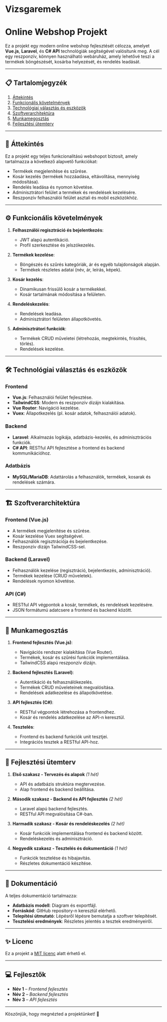 # Vizsgaremek
# Online Webshop Projekt

Ez a projekt egy modern online webshop fejlesztését célozza, amelyet **Vue.js**, **Laravel**, és **C# API** technológiák segítségével valósítunk meg. A cél egy reszponzív, könnyen használható webáruház, amely lehetővé teszi a termékek böngészését, kosárba helyezését, és rendelés leadását.

---

## 📋 Tartalomjegyzék

1. [Áttekintés](#áttekintés)
2. [Funkcionális követelmények](#funkcionális-követelmények)
3. [Technológiai választás és eszközök](#technológiai-választás-és-eszközök)
4. [Szoftverarchitektúra](#szoftverarchitektúra)
5. [Munkamegosztás](#munkamegosztás)
6. [Fejlesztési ütemterv](#fejlesztési-ütemterv)

---

## 🌟 Áttekintés

Ez a projekt egy teljes funkcionalitású webshopot biztosít, amely tartalmazza a következő alapvető funkciókat:
- Termékek megjelenítése és szűrése.
- Kosár kezelés (termékek hozzáadása, eltávolítása, mennyiség módosítása).
- Rendelés leadása és nyomon követése.
- Adminisztrátori felület a termékek és rendelések kezelésére.
- Reszponzív felhasználói felület asztali és mobil eszközökhöz.

---

## ⚙️ Funkcionális követelmények

1. **Felhasználói regisztráció és bejelentkezés**:
   - JWT alapú autentikáció.
   - Profil szerkesztése és jelszókezelés.

2. **Termékek kezelése**:
   - Böngészés és szűrés kategóriák, ár és egyéb tulajdonságok alapján.
   - Termékek részletes adatai (név, ár, leírás, képek).

3. **Kosár kezelés**:
   - Dinamikusan frissülő kosár a termékekkel.
   - Kosár tartalmának módosítása a felületen.

4. **Rendeléskezelés**:
   - Rendelések leadása.
   - Adminisztrátori felületen állapotkövetés.

5. **Adminisztrátori funkciók**:
   - Termékek CRUD műveletei (létrehozás, megtekintés, frissítés, törlés).
   - Rendelések kezelése.

---

## 🛠️ Technológiai választás és eszközök

### **Frontend**
- **Vue.js**: Felhasználói felület fejlesztése.
- **TailwindCSS**: Modern és reszponzív dizájn kialakítása.
- **Vue Router**: Navigáció kezelése.
- **Vuex**: Állapotkezelés (pl. kosár adatok, felhasználói adatok).

### **Backend**
- **Laravel**: Alkalmazás logikája, adatbázis-kezelés, és adminisztrációs funkciók.
- **C# API**: RESTful API fejlesztése a frontend és backend kommunikációhoz.

### **Adatbázis**
- **MySQL/MariaDB**: Adattárolás a felhasználók, termékek, kosarak és rendelések számára.

---

## 🏗️ Szoftverarchitektúra

### **Frontend (Vue.js)**
- A termékek megjelenítése és szűrése.
- Kosár kezelése Vuex segítségével.
- Felhasználók regisztrációja és bejelentkezése.
- Reszponzív dizájn TailwindCSS-sel.

### **Backend (Laravel)**
- Felhasználók kezelése (regisztráció, bejelentkezés, adminisztráció).
- Termékek kezelése (CRUD műveletek).
- Rendelések nyomon követése.

### **API (C#)**
- RESTful API végpontok a kosár, termékek, és rendelések kezelésére.
- JSON formátumú adatcsere a frontend és backend között.

---

## 👥 Munkamegosztás

1. **Frontend fejlesztés (Vue.js)**:
   - Navigációs rendszer kialakítása (Vue Router).
   - Termékek, kosár és szűrési funkciók implementálása.
   - TailwindCSS alapú reszponzív dizájn.

2. **Backend fejlesztés (Laravel)**:
   - Autentikáció és felhasználókezelés.
   - Termékek CRUD műveleteinek megvalósítása.
   - Rendelések adatkezelése és állapotkövetése.

3. **API fejlesztés (C#)**:
   - RESTful végpontok létrehozása a frontendhez.
   - Kosár és rendelés adatkezelése az API-n keresztül.

4. **Tesztelés**:
   - Frontend és backend funkciók unit tesztjei.
   - Integrációs tesztek a RESTful API-hoz.

---

## 📅 Fejlesztési ütemterv

1. **Első szakasz - Tervezés és alapok** *(1 hét)*
   - API és adatbázis struktúra megtervezése.
   - Alap frontend és backend beállítása.

2. **Második szakasz - Backend és API fejlesztés** *(2 hét)*
   - Laravel alapú backend fejlesztés.
   - RESTful API megvalósítása C#-ban.

3. **Harmadik szakasz - Kosár és rendeléskezelés** *(2 hét)*
   - Kosár funkciók implementálása frontend és backend között.
   - Rendeléskezelés és adminisztráció.

4. **Negyedik szakasz - Tesztelés és dokumentáció** *(1 hét)*
   - Funkciók tesztelése és hibajavítás.
   - Részletes dokumentáció készítése.

---

## 📄 Dokumentáció

A teljes dokumentáció tartalmazza:
- **Adatbázis modell**: Diagram és exportfájl.
- **Forráskód**: GitHub repository-n keresztül elérhető.
- **Telepítési útmutató**: Lépésről lépésre bemutatja a szoftver telepítését.
- **Tesztelési eredmények**: Részletes jelentés a tesztek eredményeiről.

---

## ✨ Licenc

Ez a projekt a [MIT licenc](LICENSE) alatt érhető el.

---

## 💻 Fejlesztők

- **Név 1** – *Frontend fejlesztés*
- **Név 2** – *Backend fejlesztés*
- **Név 3** – *API fejlesztés*

---

Köszönjük, hogy megnézted a projektünket! 🚀
